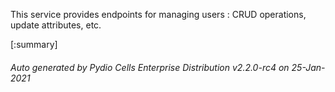 






This service provides endpoints for managing users : CRUD operations, update attributes, etc.

[:summary]

###### Auto generated by Pydio Cells Enterprise Distribution v2.2.0-rc4 on 25-Jan-2021
